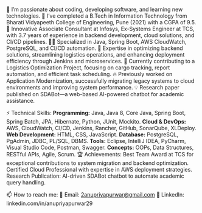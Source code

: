 👀 I’m passionate about coding, developing software, and learning new technologies.
🌱 I’ve completed a B.Tech in Information Technology from Bharati Vidyapeeth College of Engineering, Pune (2021) with a CGPA of 9.5.
🙌 Innovative Associate Consultant at Infosys, Ex-Systems Engineer at TCS, with 3.7 years of experience in backend development, cloud solutions, and CI/CD pipelines.
👩‍💻 Specialized in Java, Spring Boot, AWS CloudWatch, PostgreSQL, and CI/CD automation.
🚀 Expertise in optimizing backend solutions, streamlining logistics operations, and enhancing deployment efficiency through Jenkins and microservices.
🏢 Currently contributing to a Logistics Optimization Project, focusing on cargo tracking, report automation, and efficient task scheduling.
🔥 Previously worked on Application Modernization, successfully migrating legacy systems to cloud environments and improving system performance.
💡 Research paper published on SDABot—a web-based AI-powered chatbot for academic assistance.

⚡ Technical Skills:
**Programming:** Java, Java 8, Core Java, Spring Boot, Spring Batch, JPA, Hibernate, Python, JUnit, Mockito.
**Cloud & DevOps:** AWS, CloudWatch, CI/CD, Jenkins, Rancher, GitHub, SonarQube, XLDeploy.
**Web Development:** HTML, CSS, JavaScript.
**Database:** PostgreSQL, PgAdmin, JDBC, PL/SQL, DBMS.
**Tools:** Eclipse, IntelliJ IDEA, PyCharm, Visual Studio Code, Postman, Swagger.
**Concepts:** OOPs, Data Structures, RESTful APIs, Agile, Scrum.
🏆 Achievements:
Best Team Award at TCS for exceptional contributions to system migration and backend optimization.
Certified Cloud Professional with expertise in AWS deployment strategies.
Research Publication: AI-driven SDABot chatbot to automate academic query handling.

📫 How to reach me:
📧 Email: 2anupriyapurwar@gmail.com
🔗 LinkedIn: linkedin.com/in/anupriyapurwar29

<!---
AnupriyaPurwar29/AnupriyaPurwar29 is a ✨ special ✨ repository because its `README.md` (this file) appears on your GitHub profile.
You can click the Preview link to take a look at your changes.
--->
